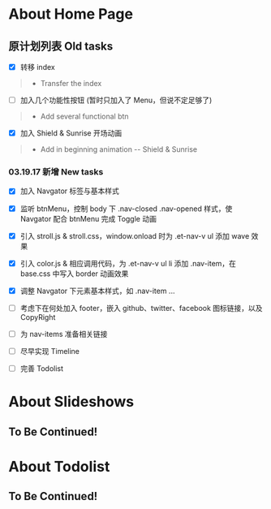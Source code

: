 # About Home Page

## 原计划列表 Old tasks
- [x] 转移 index
> * Transfer the index
- [ ] 加入几个功能性按钮 (暂时只加入了 Menu，但说不定足够了)
> * Add several functional btn
- [x] 加入 Shield & Sunrise 开场动画
> * Add in beginning animation -- Shield & Sunrise

### 03.19.17 新增 New tasks
- [x] 加入 Navgator 标签与基本样式
- [x] 监听 btnMenu，控制 body 下 .nav-closed .nav-opened 样式，使 Navgator 配合 btnMenu 完成 Toggle 动画
- [x] 引入 stroll.js & stroll.css，window.onload 时为 .et-nav-v ul 添加 wave 效果
- [x] 引入 color.js & 相应调用代码，为 .et-nav-v ul li 添加 .nav-item，在 base.css 中写入 border 动画效果
- [x] 调整 Navgator 下元素基本样式，如 .nav-item ...
- [ ] 考虑下在何处加入 footer，嵌入 github、twitter、facebook 图标链接，以及 CopyRight
- [ ] 为 nav-items 准备相关链接
- [ ] 尽早实现 Timeline
- [ ] 完善 Todolist


# About Slideshows

## To Be Continued!



# About Todolist

## To Be Continued!


